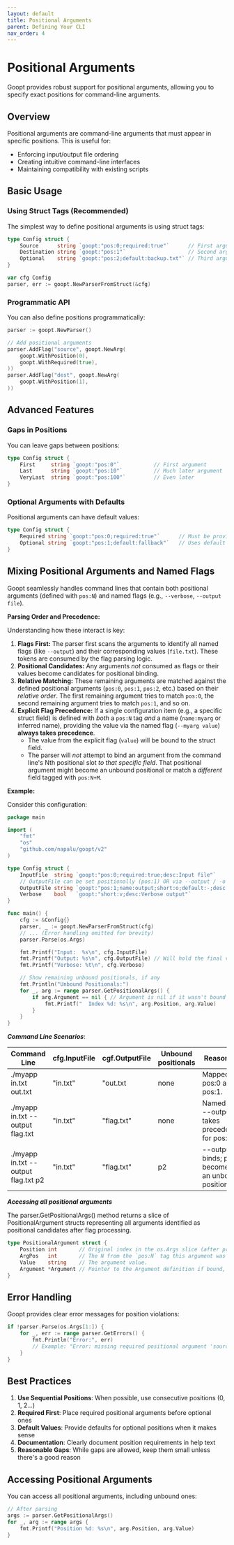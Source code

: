 ```yaml
---
layout: default
title: Positional Arguments
parent: Defining Your CLI
nav_order: 4
---
```


# Positional Arguments

Goopt provides robust support for positional arguments, allowing you to specify exact positions for command-line arguments.

## Overview

Positional arguments are command-line arguments that must appear in specific positions. This is useful for:
- Enforcing input/output file ordering
- Creating intuitive command-line interfaces
- Maintaining compatibility with existing scripts

## Basic Usage

### Using Struct Tags (Recommended)

The simplest way to define positional arguments is using struct tags:

```go
type Config struct {
    Source      string `goopt:"pos:0;required:true"`      // First argument
    Destination string `goopt:"pos:1"`                    // Second argument
    Optional    string `goopt:"pos:2;default:backup.txt"` // Third argument with default
}

var cfg Config
parser, err := goopt.NewParserFromStruct(&cfg)
```

### Programmatic API

You can also define positions programmatically:

```go
parser := goopt.NewParser()

// Add positional arguments
parser.AddFlag("source", goopt.NewArg(
    goopt.WithPosition(0),
    goopt.WithRequired(true),
))
parser.AddFlag("dest", goopt.NewArg(
    goopt.WithPosition(1),
))
```

## Advanced Features

### Gaps in Positions

You can leave gaps between positions:

```go
type Config struct {
    First     string `goopt:"pos:0"`           // First argument
    Last      string `goopt:"pos:10"`          // Much later argument
    VeryLast  string `goopt:"pos:100"`         // Even later
}
```

### Optional Arguments with Defaults

Positional arguments can have default values:

```go
type Config struct {
    Required string `goopt:"pos:0;required:true"`      // Must be provided
    Optional string `goopt:"pos:1;default:fallback"`   // Uses default if missing
}
```

## Mixing Positional Arguments and Named Flags

Goopt seamlessly handles command lines that contain both positional arguments (defined with `pos:N`) and named flags (e.g., `--verbose`, `--output file`).

**Parsing Order and Precedence:**

Understanding how these interact is key:

1.  **Flags First:** The parser first scans the arguments to identify all named flags (like `--output`) and their corresponding values (`file.txt`). These tokens are consumed by the flag parsing logic.
2.  **Positional Candidates:** Any arguments *not* consumed as flags or their values become candidates for positional binding.
3.  **Relative Matching:** These remaining arguments are matched against the defined positional arguments (`pos:0`, `pos:1`, `pos:2`, etc.) based on their *relative order*. The first remaining argument tries to match `pos:0`, the second remaining argument tries to match `pos:1`, and so on.
4.  **Explicit Flag Precedence:** If a single configuration item (e.g., a specific struct field) is defined with *both* a `pos:N` tag *and* a name (`name:myarg` or inferred name), providing the value via the named flag (`--myarg value`) **always takes precedence**.
    *   The value from the explicit flag (`value`) will be bound to the struct field.
    *   The parser will *not* attempt to bind an argument from the command line's Nth positional slot *to that specific field*. That positional argument might become an unbound positional or match a *different* field tagged with `pos:N+M`.

**Example:**

Consider this configuration:

```go
package main

import (
	"fmt"
	"os"
	"github.com/napalu/goopt/v2"
)

type Config struct {
	InputFile  string `goopt:"pos:0;required:true;desc:Input file"`
	// OutputFile can be set positionally (pos:1) OR via --output / -o
	OutputFile string `goopt:"pos:1;name:output;short:o;default:-;desc:Output file ('-' for stdout)"`
	Verbose    bool   `goopt:"short:v;desc:Verbose output"`
}

func main() {
	cfg := &Config{}
	parser, _ := goopt.NewParserFromStruct(cfg)
	// ... (Error handling omitted for brevity)
	parser.Parse(os.Args)

	fmt.Printf("Input:  %s\n", cfg.InputFile)
	fmt.Printf("Output: %s\n", cfg.OutputFile) // Will hold the final value
	fmt.Printf("Verbose: %t\n", cfg.Verbose)

	// Show remaining unbound positionals, if any
	fmt.Println("Unbound Positionals:")
	for _, arg := range parser.GetPositionalArgs() {
		if arg.Argument == nil { // Argument is nil if it wasn't bound to a pos:N field
			fmt.Printf("  Index %d: %s\n", arg.Position, arg.Value)
		}
	}
}
```

***Command Line Scenarios***:

| Command Line                        | cfg.InputFile | cgf.OutputFile | Unbound positionals | Reasoning                                        |
|-------------------------------------|---------------|----------------|---------------------|--------------------------------------------------|
| ./myapp in.txt out.txt              | "in.txt"      | "out.txt       | none                | Mapped by pos:0 and pos:1.                       | 
| ./myapp in.txt --output flag.txt	   | "in.txt"      | "flag.txt"     | none                | Named flag --output takes precedence for pos:1   |
| ./myapp in.txt --output flag.txt p2 | "in.txt"      | "flag.txt"     | p2                  | --output binds; p2 becomes an unbound positional |


***Accessing all positional arguments***

The parser.GetPositionalArgs() method returns a slice of PositionalArgument structs representing all arguments identified as positional candidates after flag processing.

```go
type PositionalArgument struct {
    Position int       // Original index in the os.Args slice (after program name).
    ArgPos   int       // The N from the `pos:N` tag this argument was bound to (or relative index if unbound).
    Value    string    // The argument value.
    Argument *Argument // Pointer to the Argument definition if bound, otherwise nil.
}
```
## Error Handling

Goopt provides clear error messages for position violations:

```go
if !parser.Parse(os.Args[1:]) {
    for _, err := range parser.GetErrors() {
        fmt.Println("Error:", err)
        // Example: "Error: missing required positional argument 'source' at position 0"
    }
}
```

## Best Practices

1. **Use Sequential Positions**: When possible, use consecutive positions (0, 1, 2...)
2. **Required First**: Place required positional arguments before optional ones
3. **Default Values**: Provide defaults for optional positions when it makes sense
4. **Documentation**: Clearly document position requirements in help text
5. **Reasonable Gaps**: While gaps are allowed, keep them small unless there's a good reason

## Accessing Positional Arguments

You can access all positional arguments, including unbound ones:

```go
// After parsing
args := parser.GetPositionalArgs()
for _, arg := range args {
    fmt.Printf("Position %d: %s\n", arg.Position, arg.Value)
}
```

